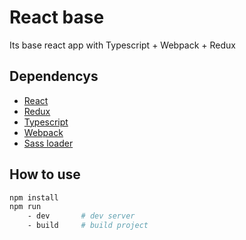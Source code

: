 # React base

Its base react app with Typescript + Webpack + Redux

## Dependencys
- [React](https://www.npmjs.com/package/react)
- [Redux](https://www.npmjs.com/package/redux)
- [Typescript](https://www.npmjs.com/package/typescript)
- [Webpack](https://www.npmjs.com/package/webpack)
- [Sass loader](https://www.npmjs.com/package/sass-loader)

## How to use
```sh
npm install
npm run 
    - dev       # dev server
    - build     # build project
```
